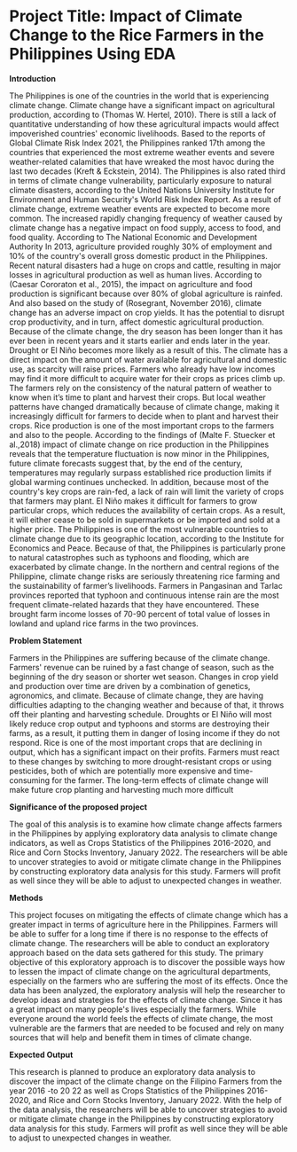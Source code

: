 # Project Title: Impact of Climate Change to the Rice Farmers in the Philippines Using EDA

**Introduction**

  The Philippines is one of the countries in the world that is experiencing climate change. Climate change have a significant impact on agricultural production, according to (Thomas W. Hertel, 2010). There is still a lack of quantitative understanding of how these agricultural impacts would affect impoverished countries' economic livelihoods. Based to the reports of Global Climate Risk Index 2021, the Philippines ranked 17th among the countries that experienced the most extreme weather events and severe weather-related calamities that have wreaked the most havoc during the last two decades (Kreft & Eckstein, 2014). The Philippines is also rated third in terms of climate change vulnerability, particularly exposure to natural climate disasters, according to the United Nations University Institute for Environment and Human Security's World Risk Index Report. As a result of climate change, extreme weather events are expected to become more common. 
  The increased rapidly changing frequency of weather caused by climate change has a negative impact on food supply, access to food, and food quality. According to The National Economic and Development Authority In 2013, agriculture provided roughly 30% of employment and 10% of the country's overall gross domestic product in the Philippines. Recent natural disasters had a huge on crops and cattle, resulting in major losses in agricultural production as well as human lives.  According to (Caesar Cororaton et al., 2015), the impact on agriculture and food production is significant because over 80% of global agriculture is rainfed. And also based on the study of (Rosegrant, November 2016), climate change has an adverse impact on crop yields. It has the potential to disrupt crop productivity, and in turn, affect domestic agricultural production. Because of the climate change, the dry season has been longer than it has ever been in recent years and it starts earlier and ends later in the year. Drought or El Niño becomes more likely as a result of this. 
  The climate has a direct impact on the amount of water available for agricultural and domestic use, as scarcity will raise prices. Farmers who already have low incomes may find it more difficult to acquire water for their crops as prices climb up. The farmers rely on the consistency of the natural pattern of weather to know when it’s time to plant and harvest their crops. But local weather patterns have changed dramatically because of climate change, making it increasingly difficult for farmers to decide when to plant and harvest their crops. Rice production is one of the most important crops to the farmers and also to the people. According to the findings of (Malte F. Stuecker et al.,2018) impact of climate change on rice production in the Philippines reveals that the temperature fluctuation is now minor in the Philippines, future climate forecasts suggest that, by the end of the century, temperatures may regularly surpass established rice production limits if global warming continues unchecked. In addition, because most of the country's key crops are rain-fed, a lack of rain will limit the variety of crops that farmers may plant. El Niño makes it difficult for farmers to grow particular crops, which reduces the availability of certain crops. As a result, it will either cease to be sold in supermarkets or be imported and sold at a higher price. 
  The Philippines is one of the most vulnerable countries to climate change due to its geographic location, according to the Institute for Economics and Peace. Because of that, the Philippines is particularly prone to natural catastrophes such as typhoons and flooding, which are exacerbated by climate change. In the northern and central regions of the Philippine, climate change risks are seriously threatening rice farming and the sustainability of farmer’s livelihoods. Farmers in Pangasinan and Tarlac provinces reported that typhoon and continuous intense rain are the most frequent climate-related hazards that they have encountered. These brought farm income losses of 70-90 percent of total value of losses in lowland and upland rice farms in the two provinces. 
  
**Problem Statement**

  Farmers in the Philippines are suffering because of the climate change. Farmers' revenue can be ruined by a fast change of season, such as the beginning of the dry season or shorter wet season. Changes in crop yield and production over time are driven by a combination of genetics, agronomics, and climate. Because of climate change, they are having difficulties adapting to the changing weather and because of that, it throws off their planting and harvesting schedule. Droughts or El Niño will most likely reduce crop output and typhoons and storms are destroying their farms, as a result, it putting them in danger of losing income if they do not respond. Rice is one of the most important crops that are declining in output, which has a significant impact on their profits. Farmers must react to these changes by switching to more drought-resistant crops or using pesticides, both of which are potentially more expensive and time-consuming for the farmer. The long-term effects of climate change will make future crop planting and harvesting much more difficult

**Significance of the proposed project**

  The goal of this analysis is to examine how climate change affects farmers in the Philippines by applying exploratory data analysis to climate change indicators, as well as Crops Statistics of the Philippines 2016-2020, and Rice and Corn Stocks Inventory, January 2022. The researchers will be able to uncover strategies to avoid or mitigate climate change in the Philippines by constructing exploratory data analysis for this study. Farmers will profit as well since they will be able to adjust to unexpected changes in weather.
 
**Methods**

  This project focuses on mitigating the effects of climate change which has a greater impact in terms of agriculture here in the Philippines. Farmers will be able to suffer for a long time if there is no response to the effects of climate change. The researchers will be able to conduct an exploratory approach based on the data sets gathered for this study. The primary objective of this exploratory approach is to discover the possible ways how to lessen the impact of climate change on the agricultural departments, especially on the farmers who are suffering the most of its effects. Once the data has been analyzed, the exploratory analysis will help the researcher to develop ideas and strategies for the effects of climate change. Since it has a great impact on many people's lives especially the farmers. While everyone around the world feels the effects of climate change, the most vulnerable are the farmers that are needed to be focused and rely on many sources that will help and benefit them in times of climate change.
  
**Expected Output**

  This research is planned to produce an exploratory data analysis to discover the impact of the climate change on the Filipino Farmers from the year 2016 -to 20 22 as well as Crops Statistics of the Philippines 2016-2020, and Rice and Corn Stocks Inventory, January 2022. With the help of the data analysis, the researchers will be able to uncover strategies to avoid or mitigate climate change in the Philippines by constructing exploratory data analysis for this study. Farmers will profit as well since they will be able to adjust to unexpected changes in weather.
